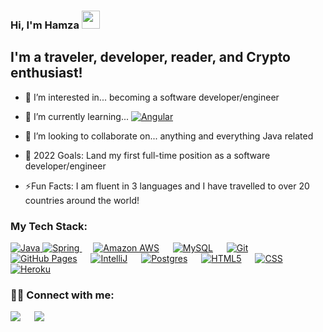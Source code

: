 ### Hi, I'm Hamza <img src="https://github.com/TheDudeThatCode/TheDudeThatCode/blob/master/Assets/Hi.gif" width="29px">
<p align="center"> 
 
 
## I'm a traveler, developer, reader, and Crypto enthusiast!
- 👀 I’m interested in... becoming a software developer/engineer
- 🌱 I’m currently learning... <a href="https://angular.io"><img alt="Angular" src="https://img.shields.io/badge/AngularJS-E23237?style=for-the-badge&logo=angularjs&logoColor=whit"></a>

- 👯 I’m looking to collaborate on... anything and everything Java related
- 🔭 2022 Goals: Land my first full-time position as a software developer/engineer
- ⚡Fun Facts: I am fluent in 3 languages and I have travelled to over 20 countries around the world!
 
### My Tech Stack:
 
 <a href="https://www.java.com/en/">
    <img alt="Java" src="https://img.shields.io/badge/Java-ED8B00?style=for-the-badge&logo=java&logoColor=white"/>
  </a>
 <a href="https://spring.io/">
    <img alt="Spring" src="https://img.shields.io/badge/Spring-6DB33F?style=for-the-badge&logo=spring&logoColor=white"/>
  </a>
  &emsp;
 <a href="https://aws.amazon.com/"><img alt="Amazon AWS" src="https://img.shields.io/badge/Amazon_AWS-232F3E?style=for-the-badge&logo=amazon-aws&logoColor=white"></a>
  &emsp;
  <a href="https://www.mysql.com/"><img alt="MySQL" src="https://img.shields.io/badge/MySQL-025c88?style=for-the-badge&logo=mysql&logoColor=white"></a>
  &emsp;
  <a href="#"><img alt="Git" src="https://img.shields.io/badge/Git-F05032?style=for-the-badge&logo=git&logoColor=white"></a>
  &emsp;
  <a href="https://www.github.com"><img alt="GitHub Pages" src="https://img.shields.io/badge/GitHub-100000?style=for-the-badge&logo=github&logoColor=white"></a>
  &emsp;
  <a href="https://www.jetbrains.com/idea/"><img alt="IntelliJ" src="https://img.shields.io/badge/IntelliJ-9e04b8?style=for-the-badge&logo=intellijidea&logoColor=white"></a>
  &emsp;
 <a href="https://www.postgresql.org/"><img alt="Postgres" src="https://img.shields.io/badge/PostgreSQL-316192?style=for-the-badge&logo=postgresql&logoColor=white"></a>
  &emsp;
  <a href="https://en.wikipedia.org/wiki/HTML5"><img alt="HTML5" src="https://img.shields.io/badge/HTML5-000000?style=for-the-badge&logo=html5&logoColor=white"></a>
  &emsp;
 <a href="https://en.wikipedia.org/wiki/CSS"><img alt="CSS" src="https://img.shields.io/badge/CSS-239120?&style=for-the-badge&logo=css3&logoColor=white"></a>
  &emsp;
  <a href="https://www.heroku.com/"><img alt="Heroku" src="https://img.shields.io/badge/Heroku-430098?style=for-the-badge&logo=heroku&logoColor=white"></a>
  &emsp;
 
 
 

 ### 🤝🏻 Connect with me:

 <a target="_blank" href="https://www.linkedin.com/in/hamzamali8/"><img src="https://img.shields.io/badge/-LinkedIn-0077B5?style=for-the-badge&logo=Linkedin&logoColor=white"></img></a>
&emsp;
<a target="_blank" href="mailto:hamzamalimaad@gmail.com">
 <img src="https://img.shields.io/badge/-Gmail-D14836?style=for-the-badge&logo=Gmail&logoColor=white"></img></a>
&emsp;



<!---
HamzaAli8/HamzaALi8 ✨ special ✨ repository because its `README.md` (this file) appears on your GitHub profile.
You can click the Preview link to take a look at your changes.
--->
